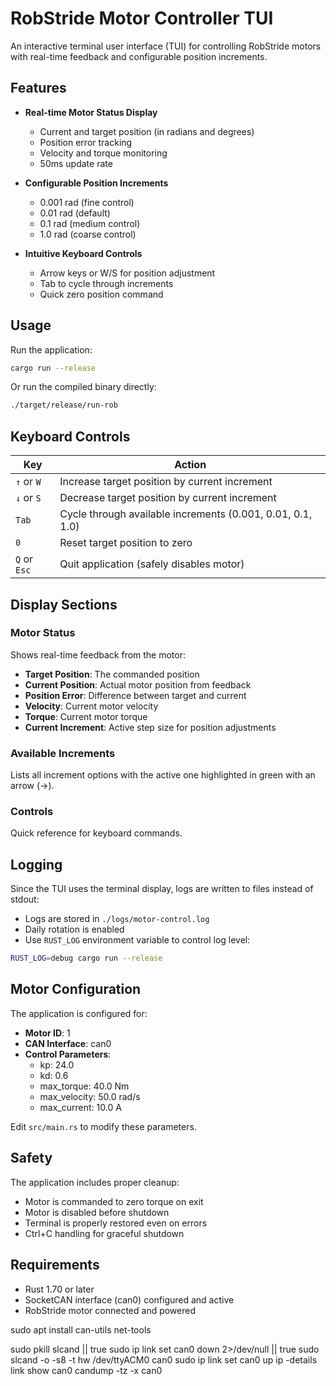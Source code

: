 # RobStride Motor Controller TUI

An interactive terminal user interface (TUI) for controlling RobStride motors with real-time feedback and configurable position increments.

## Features

- **Real-time Motor Status Display**
  - Current and target position (in radians and degrees)
  - Position error tracking
  - Velocity and torque monitoring
  - 50ms update rate

- **Configurable Position Increments**
  - 0.001 rad (fine control)
  - 0.01 rad (default)
  - 0.1 rad (medium control)
  - 1.0 rad (coarse control)

- **Intuitive Keyboard Controls**
  - Arrow keys or W/S for position adjustment
  - Tab to cycle through increments
  - Quick zero position command

## Usage

Run the application:

```bash
cargo run --release
```

Or run the compiled binary directly:

```bash
./target/release/run-rob
```

## Keyboard Controls

| Key | Action |
|-----|--------|
| `↑` or `W` | Increase target position by current increment |
| `↓` or `S` | Decrease target position by current increment |
| `Tab` | Cycle through available increments (0.001, 0.01, 0.1, 1.0) |
| `0` | Reset target position to zero |
| `Q` or `Esc` | Quit application (safely disables motor) |

## Display Sections

### Motor Status
Shows real-time feedback from the motor:
- **Target Position**: The commanded position
- **Current Position**: Actual motor position from feedback
- **Position Error**: Difference between target and current
- **Velocity**: Current motor velocity
- **Torque**: Current motor torque
- **Current Increment**: Active step size for position adjustments

### Available Increments
Lists all increment options with the active one highlighted in green with an arrow (→).

### Controls
Quick reference for keyboard commands.

## Logging

Since the TUI uses the terminal display, logs are written to files instead of stdout:
- Logs are stored in `./logs/motor-control.log`
- Daily rotation is enabled
- Use `RUST_LOG` environment variable to control log level:

```bash
RUST_LOG=debug cargo run --release
```

## Motor Configuration

The application is configured for:
- **Motor ID**: 1
- **CAN Interface**: can0
- **Control Parameters**:
  - kp: 24.0
  - kd: 0.6
  - max_torque: 40.0 Nm
  - max_velocity: 50.0 rad/s
  - max_current: 10.0 A

Edit `src/main.rs` to modify these parameters.

## Safety

The application includes proper cleanup:
- Motor is commanded to zero torque on exit
- Motor is disabled before shutdown
- Terminal is properly restored even on errors
- Ctrl+C handling for graceful shutdown

## Requirements

- Rust 1.70 or later
- SocketCAN interface (can0) configured and active
- RobStride motor connected and powered

sudo apt install can-utils net-tools

sudo pkill slcand || true
sudo ip link set can0 down 2>/dev/null || true
sudo slcand -o -s8 -t hw /dev/ttyACM0 can0
sudo ip link set can0 up
ip -details link show can0
candump -tz -x can0
